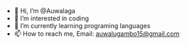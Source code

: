 - 👋 Hi, I’m @Auwalaga
- 👀 I’m interested in coding
- 🌱 I’m currently learning programing languages
- 📫 How to reach me, Email: auwalugambo15@gmail.com

<!---
Auwalaga/Auwalaga is a ✨ special ✨ repository because its `README.md` (this file) appears on your GitHub profile.
You can click the Preview link to take a look at your changes.
--->
